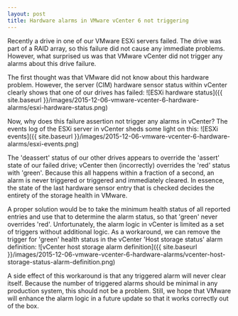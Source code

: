 ```yaml
---
layout: post
title: Hardware alarms in VMware vCenter 6 not triggering
---
```


Recently a drive in one of our VMware ESXi servers failed. The drive was part of a RAID array, so this failure did not cause any immediate problems. However, what surprised us was that VMware vCenter did not trigger any alarms about this drive failure.

The first thought was that VMware did not know about this hardware problem. However, the server (CIM) hardware sensor status within vCenter clearly shows that one of our drives has failed:
![ESXi hardware status]({{ site.baseurl }}/images/2015-12-06-vmware-vcenter-6-hardware-alarms/esxi-hardware-status.png)

Now, why does this failure assertion not trigger any alarms in vCenter? The events log of the ESXi server in vCenter sheds some light on this:
![ESXi events]({{ site.baseurl }}/images/2015-12-06-vmware-vcenter-6-hardware-alarms/esxi-events.png)

The 'deassert' status of our other drives appears to override the 'assert' state of our failed drive; vCenter then (incorrectly) overrides the 'red' status with 'green'. Because this all happens within a fraction of a second, an alarm is never triggered or triggered and immediately cleared. In essence, the state of the last hardware sensor entry that is checked decides the entirety of the storage health in VMware.

A proper solution would be to take the minimum health status of all reported entries and use that to determine the alarm status, so that 'green' never overrides 'red'. Unfortunately, the alarm logic in vCenter is limited as a set of triggers without additional logic. As a workaround, we can remove the trigger for 'green' health status in the vCenter 'Host storage status' alarm definition:
![vCenter host storage alarm definition]({{ site.baseurl }}/images/2015-12-06-vmware-vcenter-6-hardware-alarms/vcenter-host-storage-status-alarm-definition.png)

A side effect of this workaround is that any triggered alarm will never clear itself. Because the number of triggered alarms should be minimal in any production system, this should not be a problem. Still, we hope that VMware will enhance the alarm logic in a future update so that it works correctly out of the box.
